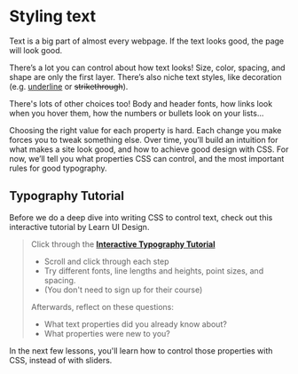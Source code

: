 # Styling text

Text is a big part of almost every webpage. If the text looks good, the page
will look good.

There’s a lot you can control about how text looks! Size, color, spacing, and
shape are only the first layer. There’s also niche text styles, like decoration
(e.g. <u>underline</u> or ~~strikethrough~~).

There's lots of other choices too! Body and header fonts, how links look when
you hover them, how the numbers or bullets look on your lists...

Choosing the right value for each property is hard. Each change you make forces
you to tweak something else. Over time, you’ll build an intuition for what
makes a site look good, and how to achieve good design with CSS. For now, we’ll
tell you what properties CSS can control, and the most important rules for good
typography.

## Typography Tutorial

Before we do a deep dive into writing CSS to control text, check out this
interactive tutorial by Learn UI Design.

> Click through the **[Interactive Typography Tutorial](https://www.learnui.design/tools/typography-tutorial.html)**
>
> * Scroll and click through each step
> * Try different fonts, line lengths and heights, point sizes, and spacing.
> * (You don't need to sign up for their course)
> 
> Afterwards, reflect on these questions:
> - What text properties did you already know about?
> - What properties were new to you?


In the next few lessons, you'll learn how to control those properties with CSS,
instead of with sliders.

